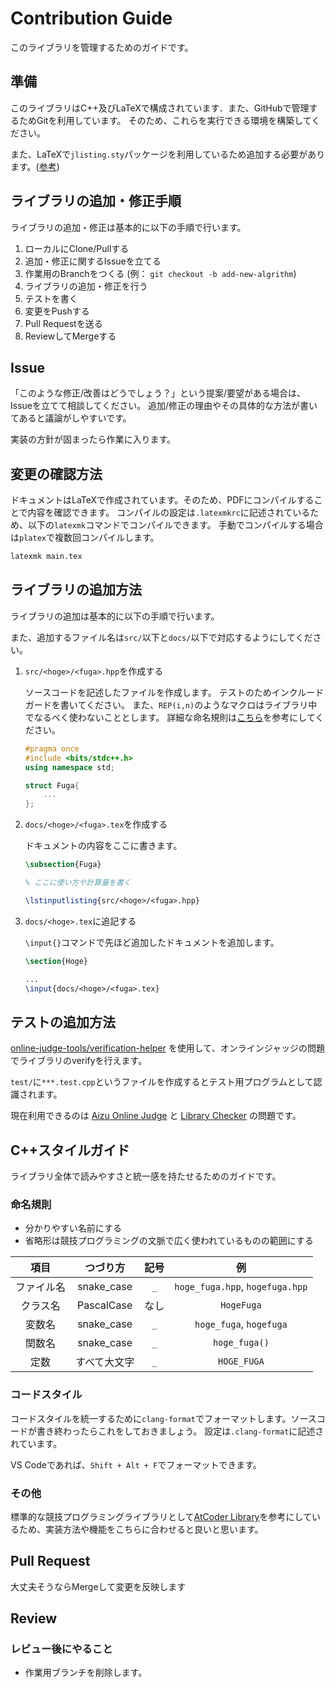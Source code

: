 # Contribution Guide

このライブラリを管理するためのガイドです。

## 準備

このライブラリはC++及びLaTeXで構成されています．また、GitHubで管理するためGitを利用しています。
そのため、これらを実行できる環境を構築してください。

また、LaTeXで`jlisting.sty`パッケージを利用しているため追加する必要があります。([参考](https://qiita.com/ocian/items/28bbbec6c44b9b6b44c4))

## ライブラリの追加・修正手順

ライブラリの追加・修正は基本的に以下の手順で行います。

1. ローカルにClone/Pullする
1. 追加・修正に関するIssueを立てる
1. 作業用のBranchをつくる (例： `git checkout -b add-new-algrithm`)
1. ライブラリの追加・修正を行う
1. テストを書く
1. 変更をPushする
1. Pull Requestを送る
1. ReviewしてMergeする

## Issue

「このような修正/改善はどうでしょう？」という提案/要望がある場合は、Issueを立てて相談してください。
追加/修正の理由やその具体的な方法が書いてあると議論がしやすいです。

実装の方針が固まったら作業に入ります。

## 変更の確認方法

ドキュメントはLaTeXで作成されています。そのため、PDFにコンパイルすることで内容を確認できます。
コンパイルの設定は`.latexmkrc`に記述されているため、以下の`latexmk`コマンドでコンパイルできます。
手動でコンパイルする場合は`platex`で複数回コンパイルします。

```bash
latexmk main.tex
```

## ライブラリの追加方法

ライブラリの追加は基本的に以下の手順で行います。

また、追加するファイル名は`src/`以下と`docs/`以下で対応するようにしてください。

1. `src/<hoge>/<fuga>.hpp`を作成する

    ソースコードを記述したファイルを作成します。
    テストのためインクルードガードを書いてください。
    また、`REP(i,n)`のようなマクロはライブラリ中でなるべく使わないこととします。
    詳細な命名規則は[こちら](#C++スタイルガイド)を参考にしてください。

    ```c++
    #pragma once
    #include <bits/stdc++.h>
    using namespace std;

    struct Fuga{
        ...
    };
    ```

1. `docs/<hoge>/<fuga>.tex`を作成する

    ドキュメントの内容をここに書きます。

    ```latex
    \subsection{Fuga}

    % ここに使い方や計算量を書く

    \lstinputlisting{src/<hoge>/<fuga>.hpp}
    ```

1. `docs/<hoge>.tex`に追記する

    `\input{}`コマンドで先ほど追加したドキュメントを追加します。

    ```latex
    \section{Hoge}

    ...
    \input{docs/<hoge>/<fuga>.tex}
    ```

## テストの追加方法

[online-judge-tools/verification-helper](https://github.com/online-judge-tools/verification-helper/blob/master/README.ja.md) を使用して、オンラインジャッジの問題でライブラリのverifyを行えます。

`test/`に`***.test.cpp`というファイルを作成するとテスト用プログラムとして認識されます。

現在利用できるのは [Aizu Online Judge](https://onlinejudge.u-aizu.ac.jp/) と [Library Checker](https://judge.yosupo.jp/) の問題です。

## C++スタイルガイド

ライブラリ全体で読みやすさと統一感を持たせるためのガイドです。

### 命名規則

- 分かりやすい名前にする
- 省略形は競技プログラミングの文脈で広く使われているものの範囲にする

|項目|つづり方|記号|例|
|:-:|:-:|:-:|:-:|
| ファイル名 |snake_case|`_`|`hoge_fuga.hpp`, `hogefuga.hpp`|
| クラス名   |PascalCase|なし|`HogeFuga`|
| 変数名     |snake_case|`_`|`hoge_fuga`, `hogefuga`|
| 関数名     |snake_case|`_`|`hoge_fuga()`|
| 定数       |すべて大文字|`_`|`HOGE_FUGA`|

### コードスタイル

コードスタイルを統一するために`clang-format`でフォーマットします。ソースコードが書き終わったらこれをしておきましょう。
設定は`.clang-format`に記述されています。

VS Codeであれば、`Shift + Alt + F`でフォーマットできます。

### その他

標準的な競技プログラミングライブラリとして[AtCoder Library](https://github.com/atcoder/ac-library)を参考にしているため、実装方法や機能をこちらに合わせると良いと思います。

## Pull Request

大丈夫そうならMergeして変更を反映します

## Review

### レビュー後にやること

- 作業用ブランチを削除します。
